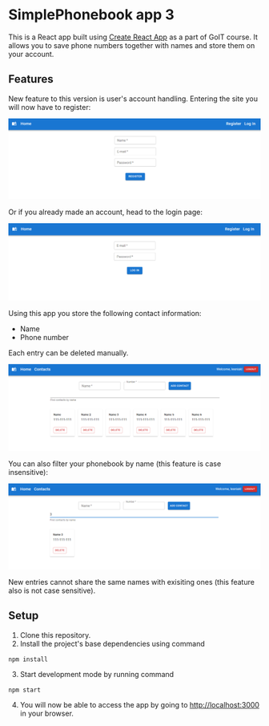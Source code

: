 # SimplePhonebook app 3

This is a React app built using
[Create React App](https://github.com/facebook/create-react-app) as a part of
GoIT course. It allows you to save phone numbers together with names and store
them on your account.

## Features

New feature to this version is user's account handling. Entering the site you
will now have to register:

![Registration](./assets/register.png)

Or if you already made an account, head to the login page:

![Login](./assets/login.png)

Using this app you store the following contact information:

- Name
- Phone number

Each entry can be deleted manually.

![Application interface](./assets/contacts.png)

You can also filter your phonebook by name (this feature is case insensitive):

![Filtering feature](./assets/filter.png)

New entries cannot share the same names with exisiting ones (this feature also
is not case sensitive).

## Setup

1. Clone this repository.
2. Install the project's base dependencies using command

```shell
npm install
```

3. Start development mode by running command

```shell
npm start
```

4. You will now be able to access the app by going to
   [http://localhost:3000](http://localhost:3000) in your browser.
